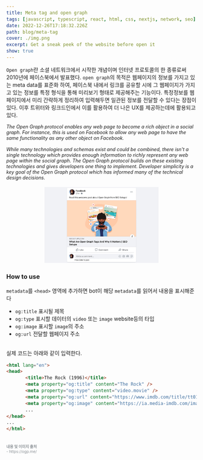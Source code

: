 ```yaml
---
title: Meta tag and open graph
tags: [javascript, typescript, react, html, css, nextjs, network, seo]
date: 2022-12-26T17:18:32.226Z
path: blog/meta-tag
cover: ./img.png
excerpt: Get a sneak peek of the website before open it 
show: true
---
```


`Open graph`란 소셜 네트워크에서 시작한 개념이며 인터넷 프로토콜의 한 종류로써 2010년에 페이스북에서 발표했다. 
`open graph`의 목적은 웹페이지의 정보를 가지고 있는 meta data를 표준화 하여, 페이스북 내에서 링크를 공유할 시에 그 웹페이지가 가지고 있는 정보를 특정 형식을 통해 미리보기 형태로 제공해주는 기능이다. 특정정보를 웹페이지에서 미리 간략하게 정리하여 입력해두면 일관된 정보를 전달할 수 있다는 장점이 있다. 이후 트위터와 링크드인에서 이를 활용하여 더 나은 UX를 제공하는데에 활용되고 있다.  

<div class="quote" style="font-style: italic;font-size: 12.5px;">
The Open Graph protocol enables any web page to become a rich object in a social graph. For instance, this is used on Facebook to allow any web page to have the same functionality as any other object on Facebook.<br/><br/>
While many technologies and schemas exist and could be combined, there isn't a single technology which provides enough information to richly represent any web page within the social graph. The Open Graph protocol builds on these existing technologies and gives developers one thing to implement. Developer simplicity is a key goal of the Open Graph protocol which has informed many of the technical design decisions.
</div>
<br/>
<div style="width: 60%;margin-bottom: 15px; margin-left:auto; margin-right: auto;">
  <img src="./opengraph.png" />
</div>

### How to use
`metadata`를 `<head>` 영역에 추가하면 bot이 해당 `metadata`를 읽어서 내용을 표시해준다
- `og:title` 표시될 제목
- `og:type` 표시할 데이터의 `video` 또는 `image` website등의 타입
- `og:image` 표시할 `image`의 주소
- `og:url` 전달할 웹페이지 주소  

<br/>
실제 코드는 아래와 같이 입력한다.

```html
<html lang="en">
<head>
       <title>The Rock (1996)</title>
       <meta property="og:title" content="The Rock" />
       <meta property="og:type" content="video.movie" />
       <meta property="og:url" content="https://www.imdb.com/title/tt0117500/" />
       <meta property="og:image" content="https://ia.media-imdb.com/images/rock.jpg" />
       ...
</head>
...
</html>
```




<br/>
<div style="font-size:10px;color:#8b9196;word-break: break-all"><b>내용 및 이미지 출처</b><br/>
- https://ogp.me/<br/>
</div>


